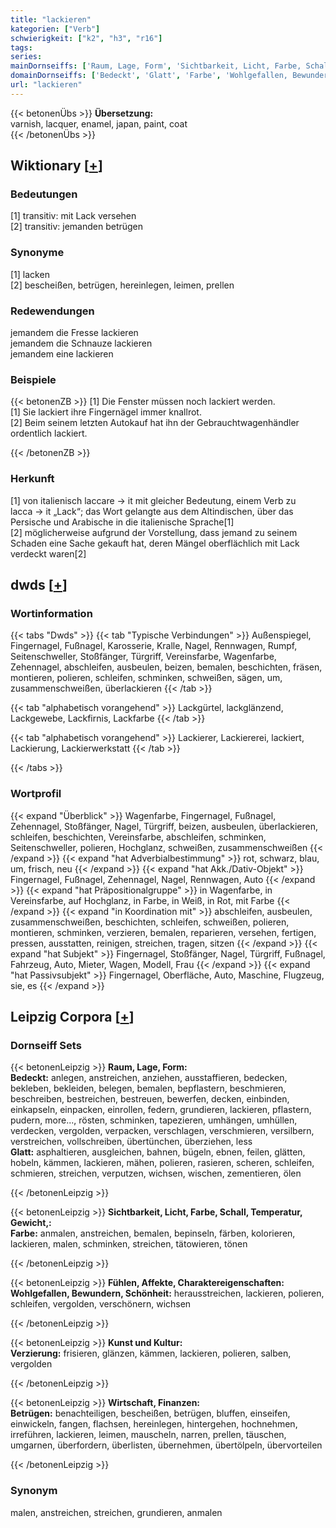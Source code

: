 ```yaml
---
title: "lackieren"
kategorien: ["Verb"]
schwierigkeit: ["k2", "h3", "r16"]
tags:
series:
mainDornseiffs: ['Raum, Lage, Form', 'Sichtbarkeit, Licht, Farbe, Schall, Temperatur, Gewicht,', 'Fühlen, Affekte, Charaktereigenschaften', 'Kunst und Kultur', 'Wirtschaft, Finanzen']
domainDornseiffs: ['Bedeckt', 'Glatt', 'Farbe', 'Wohlgefallen, Bewundern, Schönheit', 'Verzierung', 'Betrügen']
url: "lackieren"
---
```


{{< betonenÜbs >}}
**Übersetzung:**  
varnish, lacquer, enamel, japan, paint, coat  
{{< /betonenÜbs >}}

## Wiktionary [[+](https://de.wiktionary.org/wiki/lackieren)]

### Bedeutungen
[1] transitiv: mit Lack versehen  
[2] transitiv: jemanden betrügen  

### Synonyme
[1] lacken  
[2] bescheißen, betrügen, hereinlegen, leimen, prellen  

### Redewendungen
jemandem die Fresse lackieren  
jemandem die Schnauze lackieren  
jemandem eine lackieren  

### Beispiele
{{< betonenZB >}}
[1] Die Fenster müssen noch lackiert werden.  
[1] Sie lackiert ihre Fingernägel immer knallrot.  
[2] Beim seinem letzten Autokauf hat ihn der Gebrauchtwagenhändler ordentlich lackiert.  

{{< /betonenZB >}}
### Herkunft
[1] von italienisch laccare → it mit gleicher Bedeutung, einem Verb zu lacca → it „Lack“; das Wort gelangte aus dem Altindischen, über das Persische und Arabische in die italienische Sprache[1]  
[2] möglicherweise aufgrund der Vorstellung, dass jemand zu seinem Schaden eine Sache gekauft hat, deren Mängel oberflächlich mit Lack verdeckt waren[2]  



## dwds [[+](https://www.dwds.de/wb/lackieren)]

### Wortinformation
{{< tabs "Dwds" >}}
{{< tab "Typische Verbindungen" >}}
Außenspiegel, Fingernagel, Fußnagel, Karosserie, Kralle, Nagel, Rennwagen, Rumpf, Seitenschweller, Stoßfänger, Türgriff, Vereinsfarbe, Wagenfarbe, Zehennagel, abschleifen, ausbeulen, beizen, bemalen, beschichten, fräsen, montieren, polieren, schleifen, schminken, schweißen, sägen, um, zusammenschweißen, überlackieren
{{< /tab >}}

{{< tab "alphabetisch vorangehend" >}}
Lackgürtel, lackglänzend, Lackgewebe, Lackfirnis, Lackfarbe
{{< /tab >}}

{{< tab "alphabetisch vorangehend" >}}
Lackierer, Lackiererei, lackiert, Lackierung, Lackierwerkstatt
{{< /tab >}}

{{< /tabs >}}

### Wortprofil
{{< expand "Überblick" >}} Wagenfarbe, Fingernagel, Fußnagel, Zehennagel, Stoßfänger, Nagel, Türgriff, beizen, ausbeulen, überlackieren, schleifen, beschichten, Vereinsfarbe, abschleifen, schminken, Seitenschweller, polieren, Hochglanz, schweißen, zusammenschweißen {{< /expand >}}
{{< expand "hat Adverbialbestimmung" >}} rot, schwarz, blau, um, frisch, neu {{< /expand >}}
{{< expand "hat Akk./Dativ-Objekt" >}} Fingernagel, Fußnagel, Zehennagel, Nagel, Rennwagen, Auto {{< /expand >}}
{{< expand "hat Präpositionalgruppe" >}} in Wagenfarbe, in Vereinsfarbe, auf Hochglanz, in Farbe, in Weiß, in Rot, mit Farbe {{< /expand >}}
{{< expand "in Koordination mit" >}} abschleifen, ausbeulen, zusammenschweißen, beschichten, schleifen, schweißen, polieren, montieren, schminken, verzieren, bemalen, reparieren, versehen, fertigen, pressen, ausstatten, reinigen, streichen, tragen, sitzen {{< /expand >}}
{{< expand "hat Subjekt" >}} Fingernagel, Stoßfänger, Nagel, Türgriff, Fußnagel, Fahrzeug, Auto, Mieter, Wagen, Modell, Frau {{< /expand >}}
{{< expand "hat Passivsubjekt" >}} Fingernagel, Oberfläche, Auto, Maschine, Flugzeug, sie, es {{< /expand >}}

## Leipzig Corpora [[+](https://corpora.uni-leipzig.de/en/res?word=lackieren&corpusId=deu_newscrawl-public_2018)]

### Dornseiff Sets
{{< betonenLeipzig >}}
**Raum, Lage, Form:**  
**Bedeckt:** anlegen, anstreichen, anziehen, ausstaffieren, bedecken, bekleben, bekleiden, belegen, bemalen, bepflastern, beschmieren, beschreiben, bestreichen, bestreuen, bewerfen, decken, einbinden, einkapseln, einpacken, einrollen, federn, grundieren, lackieren, pflastern, pudern, more..., rösten, schminken, tapezieren, umhängen, umhüllen, verdecken, vergolden, verpacken, verschlagen, verschmieren, versilbern, verstreichen, vollschreiben, übertünchen, überziehen, less  
**Glatt:** asphaltieren, ausgleichen, bahnen, bügeln, ebnen, feilen, glätten, hobeln, kämmen, lackieren, mähen, polieren, rasieren, scheren, schleifen, schmieren, streichen, verputzen, wichsen, wischen, zementieren, ölen  

{{< /betonenLeipzig >}}


{{< betonenLeipzig >}}
**Sichtbarkeit, Licht, Farbe, Schall, Temperatur, Gewicht,:**  
**Farbe:** anmalen, anstreichen, bemalen, bepinseln, färben, kolorieren, lackieren, malen, schminken, streichen, tätowieren, tönen  

{{< /betonenLeipzig >}}


{{< betonenLeipzig >}}
**Fühlen, Affekte, Charaktereigenschaften:**  
**Wohlgefallen, Bewundern, Schönheit:** herausstreichen, lackieren, polieren, schleifen, vergolden, verschönern, wichsen  

{{< /betonenLeipzig >}}


{{< betonenLeipzig >}}
**Kunst und Kultur:**  
**Verzierung:** frisieren, glänzen, kämmen, lackieren, polieren, salben, vergolden  

{{< /betonenLeipzig >}}


{{< betonenLeipzig >}}
**Wirtschaft, Finanzen:**  
**Betrügen:** benachteiligen, bescheißen, betrügen, bluffen, einseifen, einwickeln, fangen, flachsen, hereinlegen, hintergehen, hochnehmen, irreführen, lackieren, leimen, mauscheln, narren, prellen, täuschen, umgarnen, überfordern, überlisten, übernehmen, übertölpeln, übervorteilen  

{{< /betonenLeipzig >}}

### Synonym
malen, anstreichen, streichen, grundieren, anmalen

